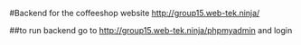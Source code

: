 #Backend for the coffeeshop website http://group15.web-tek.ninja/

##to run backend go to http://group15.web-tek.ninja/phpmyadmin and login
